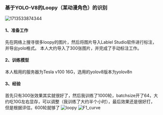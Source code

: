 ### 基于YOLO-V8的Loopy（某动漫角色）的识别
![1713533874344](image/README/1713533874344.png)
#### 1、准备工作
先在网络上搜寻很多loopy的图片，然后将图片导入Lablel Studio软件进行标注，并导出yolo格式。
本人大约导入了300张图片，并完成了手动标注工作。
#### 2、训练模型
本人租用的服务器为Tesla v100 16G，选用的yolov8版本为yolov8n
#### 3、经验
首先只有300张效果其实就很好了，然后我训练了1000轮，batchsize开了64，大约吃10G左右显存，可以调整（我训练了大约半个小时），最后效果还是很好打，但是根据评估，600轮就够了
![loopy](image/README/loopy.png)
![F1_curve](image/README/F1_curve.png)

